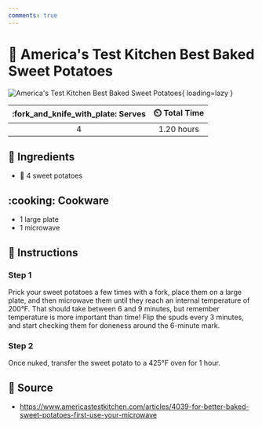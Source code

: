 ```yaml
---
comments: true
---
```

# :sweet_potato: America's Test Kitchen Best Baked Sweet Potatoes

![America's Test Kitchen Best Baked Sweet Potatoes][1]{ loading=lazy }

| :fork_and_knife_with_plate: Serves | :timer_clock: Total Time |
|:----------------------------------:|:-----------------------: |
| 4 | 1.20 hours |

## :salt: Ingredients

- :sweet_potato: 4 sweet potatoes

## :cooking: Cookware

- 1 large plate
- 1 microwave

## :pencil: Instructions

### Step 1

Prick your sweet potatoes a few times with a fork, place them on a large plate, and then microwave them until they reach
an internal temperature of 200°F. That should take between 6 and 9 minutes, but remember temperature is more important
than time! Flip the spuds every 3 minutes, and start checking them for doneness around the 6-minute mark.

### Step 2

Once nuked, transfer the sweet potato to a 425°F oven for 1 hour.

## :link: Source

- <https://www.americastestkitchen.com/articles/4039-for-better-baked-sweet-potatoes-first-use-your-microwave>

[1]: <../assets/images/america's-test-kitchen-best-baked-sweet-potatoes.jpg>
